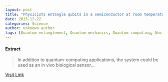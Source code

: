 ```yaml
---
layout: post
title: "Physicists entangle qubits in a semiconductor at room temperature"
date: 2015-12-22
categories: Science
author: unknown author
tags: [Quantum entanglement, Quantum mechanics, Quantum computing, Nuclear magnetic resonance, Spin (physics), Electromagnetism, Modern physics, Materials science, Particle physics, Electronics, Mechanics, Solid state engineering, Condensed matter physics, Chemistry, Physical sciences, Applied and interdisciplinary physics, Physics]
---
```





#### Extract
>In addition to quantum-computing applications, the system could be used as an in vivo biological sensor...



[Visit Link](http://physicsworld.com/cws/article/news/2015/nov/24/physicists-entangle-qubits-in-a-semiconductor-at-room-temperature)


